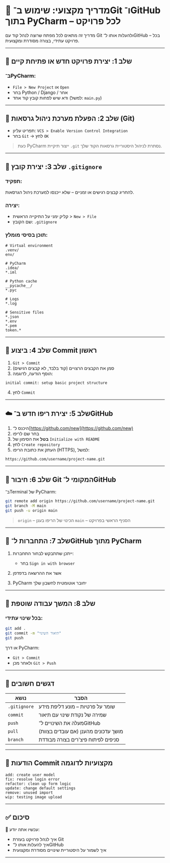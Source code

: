 # 📘 מדריך מקצועי: שימוש ב־Git ו־GitHub בתוך PyCharm – לכל פרויקט

מדריך זה מתאים לכל מפתח שרוצה לנהל קוד עם Git ולהעלות אותו ל־GitHub – בכל פרויקט עתידי, בצורה מסודרת ומקצועית.

---

## 🚩 שלב 1: יצירת פרויקט חדש או פתיחת קיים

### ב־PyCharm:
- `File > New Project` או `Open`
- בחר Python / Django / אחר
- ודא שיש לפחות קובץ קוד אחד (למשל: `main.py`)

---

## 🔄 שלב 2: הפעלת מערכת ניהול גרסאות (Git)

- תפריט עליון: `VCS > Enable Version Control Integration`
- בחר `Git` → לחץ `OK`

> כעת PyCharm ייצור תיקיית `.git` נסתרת לניהול היסטוריית גרסאות הקוד שלך.

---

## 📁 שלב 3: יצירת קובץ `.gitignore`

### תפקיד:
להחריג קבצים רגישים או זמניים – שלא ייכנסו למערכת ניהול הגרסאות.

### יצירה:
- קליק ימני על התיקייה הראשית > `New > File`
- שם הקובץ: `.gitignore`

### תוכן בסיסי מומלץ:

```gitignore
# Virtual environment
.venv/
env/

# PyCharm
.idea/
*.iml

# Python cache
__pycache__/
*.pyc

# Logs
*.log

# Sensitive files
*.json
*.env
*.pem
token.*
````

---

## 💾 שלב 4: ביצוע Commit ראשון

1. `Git > Commit`
2. סמן את הקבצים הרצויים (קוד בלבד, לא קבצים רגישים)
3. הוסף הודעה, לדוגמה:

```
initial commit: setup basic project structure
```

4. לחץ `Commit`

---

## ☁️ שלב 5: יצירת ריפו חדש ב־GitHub

1. היכנס ל־[https://github.com/new](https://github.com/new)
2. בחר שם לריפו
3. **בטל** את הסימון של `Initialize with README`
4. לחץ `Create repository`
5. העתק את כתובת הריפו (HTTPS), למשל:

```
https://github.com/username/project-name.git
```

---

## 🔗 שלב 6: חיבור Git המקומי ל־GitHub

ב־Terminal של PyCharm:

```bash
git remote add origin https://github.com/username/project-name.git
git branch -M main
git push -u origin main
```

> `origin` – הכינוי של הריפו בענן
> `main` – הסניף הראשי בפרויקט

---

## 🔐 שלב 7: התחברות ל־GitHub מתוך PyCharm

1. ייתכן שתתבקש לבחור התחברות:

   * בחר `Sign in with browser`
2. אשר את ההרשאה בדפדפן
3. PyCharm יחובר אוטומטית לחשבון שלך

---

## 🔁 שלב 8: המשך עבודה שוטפת

### בכל שינוי עתידי:

```bash
git add .
git commit -m "תיאור השינוי"
git push
```

או דרך PyCharm:

* `Git > Commit`
* ולאחר מכן `Git > Push`

---

## 🧠 דגשים חשובים

| נושא         | הסבר                                 |
| ------------ | ------------------------------------ |
| `.gitignore` | שומר על פרטיות – מונע דליפת מידע     |
| `commit`     | שמירה של נקודת שינוי עם תיאור        |
| `push`       | מעלה את השינויים ל־GitHub            |
| `pull`       | מושך עדכונים מהענן (אם עובדים בצוות) |
| `branch`     | סניפים לפיתוח פיצ'רים בצורה מבודדת   |

---

## 🧾 הודעות Commit מקצועיות לדוגמה

```text
add: create user model
fix: resolve login error
refactor: clean up form logic
update: change default settings
remove: unused import
wip: testing image upload
```

---

## ✅ סיכום

🎯 עכשיו אתה יודע:

* איך לנהל פרויקט בעזרת Git
* איך להעלות אותו ל־GitHub
* איך לשמור על היסטוריית שינויים מסודרת ומקצועית

---
